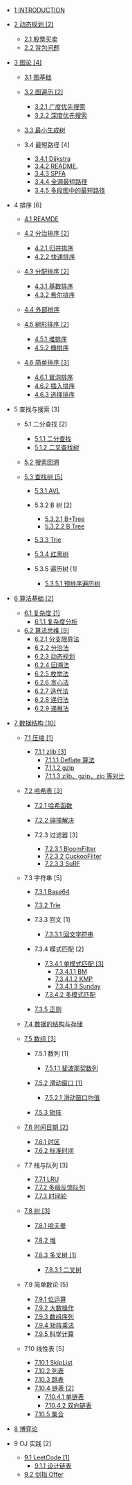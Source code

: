   - [1 INTRODUCTION](/INTRODUCTION.md)
  - [2 动态规划 [2]](/动态规划/README.md)
    - [2.1 股票买卖](/动态规划/股票买卖.md)
    - [2.2 背包问题](/动态规划/背包问题.md)
  - [3 图论 [4]](/图论/README.md)
    - [3.1 图基础](/图论/图基础/README.md)
      
    - [3.2 图遍历 [2]](/图论/图遍历/README.md)
      - [3.2.1 广度优先搜索](/图论/图遍历/广度优先搜索.md)
      - [3.2.2 深度优先搜索](/图论/图遍历/深度优先搜索.md)
    - [3.3 最小生成树](/图论/最小生成树/README.md)
      
    - 3.4 最短路径 [4]
      - [3.4.1 Dijkstra](/图论/最短路径/Dijkstra.md)
      - [3.4.2 README.](/图论/最短路径/README..md)
      - [3.4.3 SPFA](/图论/最短路径/SPFA.md)
      - [3.4.4 全源最短路径](/图论/最短路径/全源最短路径.md)
      - [3.4.5 多段图中的最短路径](/图论/最短路径/多段图中的最短路径.md)
  - 4 排序 [6]
    - [4.1 REAMDE](/排序/REAMDE.md)
    - [4.2 分治排序 [2]](/排序/分治排序/README.md)
      - [4.2.1 归并排序](/排序/分治排序/归并排序.md)
      - [4.2.2 快速排序](/排序/分治排序/快速排序.md)
    - [4.3 分配排序 [2]](/排序/分配排序/README.md)
      - [4.3.1 基数排序](/排序/分配排序/基数排序.md)
      - [4.3.2 希尔排序](/排序/分配排序/希尔排序.md)
    - [4.4 外部排序](/排序/外部排序/README.md)
      
    - [4.5 树形排序 [2]](/排序/树形排序/README.md)
      - [4.5.1 堆排序](/排序/树形排序/堆排序.md)
      - [4.5.2 桶排序](/排序/树形排序/桶排序.md)
    - [4.6 简单排序 [3]](/排序/简单排序/README.md)
      - [4.6.1 冒泡排序](/排序/简单排序/冒泡排序.md)
      - [4.6.2 插入排序](/排序/简单排序/插入排序.md)
      - [4.6.3 选择排序](/排序/简单排序/选择排序.md)
  - 5 查找与搜索 [3]
    - 5.1 二分查找 [2]
      - [5.1.1 二分查找](/查找与搜索/二分查找/二分查找.md)
      - [5.1.2 二叉查找树](/查找与搜索/二分查找/二叉查找树.md)
    - [5.2 搜索回溯](/查找与搜索/搜索回溯/README.md)
      
    - [5.3 查找树 [5]](/查找与搜索/查找树/README.md)
      - [5.3.1 AVL](/查找与搜索/查找树/AVL/README.md)
        
      - 5.3.2 B 树 [2]
        - [5.3.2.1 B+Tree](/查找与搜索/查找树/B%20树/B+Tree.md)
        - [5.3.2.2 B Tree](/查找与搜索/查找树/B%20树/B-Tree.md)
      - [5.3.3 Trie](/查找与搜索/查找树/Trie/README.md)
        
      - [5.3.4 红黑树](/查找与搜索/查找树/红黑树/README.md)
        
      - 5.3.5 遍历树 [1]
        - [5.3.5.1 预排序遍历树](/查找与搜索/查找树/遍历树/预排序遍历树.md)
  - [6 算法基础 [2]](/算法基础/README.md)
    - [6.1 复杂度 [1]](/算法基础/复杂度/README.md)
      - [6.1.1 复杂度分析](/算法基础/复杂度/复杂度分析.md)
    - [6.2 算法思维 [9]](/算法基础/算法思维/README.md)
      - [6.2.1 分支限界法](/算法基础/算法思维/分支限界法.md)
      - [6.2.2 分治法](/算法基础/算法思维/分治法.md)
      - [6.2.3 动态规划](/算法基础/算法思维/动态规划.md)
      - [6.2.4 回溯法](/算法基础/算法思维/回溯法.md)
      - [6.2.5 枚举法](/算法基础/算法思维/枚举法.md)
      - [6.2.6 贪心法](/算法基础/算法思维/贪心法.md)
      - [6.2.7 迭代法](/算法基础/算法思维/迭代法.md)
      - [6.2.8 递归法](/算法基础/算法思维/递归法.md)
      - [6.2.9 递推法](/算法基础/算法思维/递推法.md)
  - [7 数据结构 [10]](/数据结构/README.md)
    - [7.1 压缩 [1]](/数据结构/压缩/README.md)
      - [7.1.1 zlib [3]](/数据结构/压缩/zlib/README.md)
        - [7.1.1.1 Deflate 算法](/数据结构/压缩/zlib/Deflate%20算法.md)
        - [7.1.1.2 gzip](/数据结构/压缩/zlib/gzip.md)
        - [7.1.1.3 zlib、gzip、zip 等对比](/数据结构/压缩/zlib/zlib、gzip、zip%20等对比.md)
    - [7.2 哈希表 [3]](/数据结构/哈希表/README.md)
      - [7.2.1 哈希函数](/数据结构/哈希表/哈希函数/README.md)
        
      - [7.2.2 碰撞解决](/数据结构/哈希表/碰撞解决/README.md)
        
      - 7.2.3 过滤器 [3]
        - [7.2.3.1 BloomFilter](/数据结构/哈希表/过滤器/BloomFilter.md)
        - [7.2.3.2 CuckooFilter](/数据结构/哈希表/过滤器/CuckooFilter.md)
        - [7.2.3.3 SuRF](/数据结构/哈希表/过滤器/SuRF.md)
    - 7.3 字符串 [5]
      - [7.3.1 Base64](/数据结构/字符串/Base64/README.md)
        
      - [7.3.2 Trie](/数据结构/字符串/Trie/README.md)
        
      - 7.3.3 回文 [1]
        - [7.3.3.1 回文字符串](/数据结构/字符串/回文/回文字符串.md)
      - 7.3.4 模式匹配 [2]
        - [7.3.4.1 单模式匹配 [3]](/数据结构/字符串/模式匹配/单模式匹配/README.md)
          - [7.3.4.1.1 BM](/数据结构/字符串/模式匹配/单模式匹配/BM.md)
          - [7.3.4.1.2 KMP](/数据结构/字符串/模式匹配/单模式匹配/KMP.md)
          - [7.3.4.1.3 Sunday](/数据结构/字符串/模式匹配/单模式匹配/Sunday.md)
        - [7.3.4.2 多模式匹配](/数据结构/字符串/模式匹配/多模式匹配.md)
      - [7.3.5 正则](/数据结构/字符串/正则/README.md)
        
    - [7.4 数据的结构与存储](/数据结构/数据的结构与存储.md)
    - [7.5 数组 [3]](/数据结构/数组/README.md)
      - 7.5.1 数列 [1]
        - [7.5.1.1 斐波那契数列](/数据结构/数组/数列/斐波那契数列.md)
      - [7.5.2 滑动窗口 [1]](/数据结构/数组/滑动窗口/README.md)
        - [7.5.2.1 滑动窗口均值](/数据结构/数组/滑动窗口/滑动窗口均值/README.md)
          
      - [7.5.3 矩阵](/数据结构/数组/矩阵/README.md)
        
    - [7.6 时间日期 [2]](/数据结构/时间日期/README.md)
      - [7.6.1 时区](/数据结构/时间日期/时区.md)
      - [7.6.2 标准时间](/数据结构/时间日期/标准时间.md)
    - 7.7 栈与队列 [3]
      - [7.7.1 LRU](/数据结构/栈与队列/LRU.md)
      - [7.7.2 多级反馈队列](/数据结构/栈与队列/多级反馈队列.md)
      - [7.7.3 时间轮](/数据结构/栈与队列/时间轮/README.md)
        
    - [7.8 树 [3]](/数据结构/树/README.md)
      - [7.8.1 哈夫曼](/数据结构/树/哈夫曼/README.md)
        
      - [7.8.2 堆](/数据结构/树/堆/README.md)
        
      - [7.8.3 多叉树 [1]](/数据结构/树/多叉树/README.md)
        - [7.8.3.1 二叉树](/数据结构/树/多叉树/二叉树.md)
    - 7.9 简单数论 [5]
      - [7.9.1 位运算](/数据结构/简单数论/位运算.md)
      - [7.9.2 大数操作](/数据结构/简单数论/大数操作.md)
      - [7.9.3 数组序列](/数据结构/简单数论/数组序列.md)
      - [7.9.4 矩阵乘法](/数据结构/简单数论/矩阵乘法.md)
      - [7.9.5 科学计算](/数据结构/简单数论/科学计算.md)
    - 7.10 线性表 [5]
      - [7.10.1 SkipList](/数据结构/线性表/SkipList.md)
      - [7.10.2 列表](/数据结构/线性表/列表.md)
      - [7.10.3 跳表](/数据结构/线性表/跳表.md)
      - [7.10.4 链表 [2]](/数据结构/线性表/链表/README.md)
        - [7.10.4.1 单链表](/数据结构/线性表/链表/单链表.md)
        - [7.10.4.2 双向链表](/数据结构/线性表/链表/双向链表.md)
      - [7.10.5 集合](/数据结构/线性表/集合.md)
  - [8 博弈论](/博弈论/README.md)
    
  - 9 OJ 实践 [2]
    - [9.1 LeetCode [1]](/OJ%20实践/LeetCode/README.md)
      - [9.1.1 设计链表](/OJ%20实践/LeetCode/707-设计链表.md)
    - [9.2 剑指 Offer](/OJ%20实践/剑指%20Offer/README.md)
      